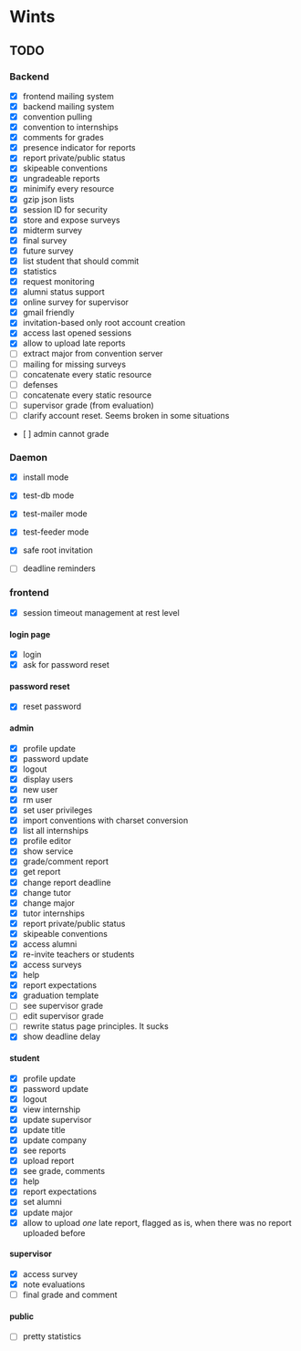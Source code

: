 # Wints

## TODO


### Backend

- [x] frontend mailing system
- [x] backend mailing system
- [x] convention pulling
- [x] convention to internships
- [x] comments for grades
- [x] presence indicator for reports
- [x] report private/public status
- [x] skipeable conventions
- [x] ungradeable reports
- [x] minimify every resource
- [x] gzip json lists
- [x] session ID for security
- [x] store and expose surveys
- [x] midterm survey
- [x] final survey
- [x] future survey
- [x] list student that should commit
- [x] statistics
- [x] request monitoring
- [x] alumni status support
- [x] online survey for supervisor
- [x] gmail friendly
- [x] invitation-based only root account creation
- [x] access last opened sessions
- [x] allow to upload late reports
- [ ] extract major from convention server
- [ ] mailing for missing surveys
- [ ] concatenate every static resource
- [ ] defenses
- [ ] concatenate every static resource
- [ ] supervisor grade (from evaluation)
- [ ] clarify account reset. Seems broken in some situations
- [ ] admin cannot grade
### Daemon

- [x] install mode
- [x] test-db mode
- [x] test-mailer mode
- [x] test-feeder mode
- [x] safe root invitation
- [ ] deadline reminders


### frontend

- [x] session timeout management at rest level
#### login page

- [x] login
- [x] ask for password reset

#### password reset

- [x] reset password

#### admin
- [x] profile update
- [x] password update
- [x] logout
- [x] display users
- [x] new user
- [x] rm user
- [x] set user privileges
- [x] import conventions with charset conversion
- [x] list all internships
- [x] profile editor
- [x] show service
- [x] grade/comment report
- [x] get report
- [x] change report deadline
- [x] change tutor
- [x] change major
- [x] tutor internships
- [x] report private/public status
- [x] skipeable conventions
- [x] access alumni
- [x] re-invite teachers or students
- [x] access surveys
- [x] help
- [x] report expectations
- [x] graduation template
- [ ] see supervisor grade
- [ ] edit supervisor grade
- [ ] rewrite status page principles. It sucks
- [x] show deadline delay

#### student
- [x] profile update
- [x] password update
- [x] logout
- [x] view internship
- [x] update supervisor
- [x] update title
- [x] update company
- [x] see reports
- [x] upload report
- [x] see grade, comments
- [x] help
- [x] report expectations
- [x] set alumni
- [x] update major
- [x] allow to upload _one_ late report, flagged as is, when there was no report uploaded before

#### supervisor
- [x] access survey
- [x] note evaluations
- [ ] final grade and comment

#### public
- [ ] pretty statistics